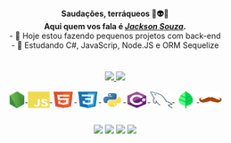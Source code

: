 <div align="center">
  <strong>Saudações, terráqueos 🚀👽🖖</strong>
</div>

<div align="center">
  <strong>Aqui quem vos fala é <a href="https://www.linkedin.com/in/jackson-souza-ads/"><i>Jackson Souza</i></a>.</strong>
</div>

<div align="center">
- 🔭 Hoje estou fazendo pequenos projetos com back-end<br>
- 🌱 Estudando C#, JavaScrip, Node.JS e ORM Sequelize<br>
</div>

#

<div align="center">
  <a href="https://github.com/JackSSads">
  <img height="150em" src="https://github-readme-stats.vercel.app/api?username=JackSSads&show_icons=true&theme=dark&include_all_commits=true&count_private=true"/>
  <img height="150em" src="https://github-readme-stats.vercel.app/api/top-langs/?username=JackSSads&layout=compact&langs_count=7&theme=dark"/>
</div>
 
<div align="center" style="display: inline_block"><br>
  <img align="center" alt="Jack-Node.Js" height="30" width="30" src="https://github.com/JackSSads/JackSSads/blob/main/.github/workflows/node-js.png">
  <img align="center" alt="Jack-Js" height="30" width="40" src="https://raw.githubusercontent.com/devicons/devicon/master/icons/javascript/javascript-plain.svg">
  <img align="center" alt="Jack-HTML" height="30" width="40" src="https://raw.githubusercontent.com/devicons/devicon/master/icons/html5/html5-original.svg">
  <img align="center" alt="Jack-CSS" height="30" width="40" src="https://raw.githubusercontent.com/devicons/devicon/master/icons/css3/css3-original.svg">
  <img align="center" alt="Jack-Python" height="30" width="40" src="https://raw.githubusercontent.com/devicons/devicon/master/icons/python/python-original.svg">
  <img align="center" alt="Jack-Csharp" height="30" width="40" src="https://raw.githubusercontent.com/devicons/devicon/master/icons/csharp/csharp-original.svg">
  <img align="center" alt="Jack-Handlebars" height="30" width="40" src="https://github.com/JackSSads/JackSSads/blob/main/.github/workflows/mysql.png">
  <img align="center" alt="Jack-Handlebars" height="30" width="40" src="https://github.com/JackSSads/JackSSads/blob/main/.github/workflows/mongodb.png">
  <img align="center" alt="Jack-Handlebars" height="30" width="40" src="https://github.com/JackSSads/JackSSads/blob/main/.github/workflows/handlebars.png">
</div>
  
  ##
  
<div align="center">
  <a href="https://instagram.com/jackssads/" target="_blank"><img src="https://img.shields.io/badge/-Instagram-%23E4405F?style=for-the-badge&logo=instagram&logoColor=white" target="_blank"></a>
 <a href="https://discord.com/" target="_blank"><img src="https://img.shields.io/badge/Discord-7289DA?style=for-the-badge&logo=discord&logoColor=white" target="_blank"></a>
  <a href="https://www.linkedin.com/in/jackson-souza-ads/" target="_blank"><img src="https://img.shields.io/badge/-LinkedIn-%230077B5?style=for-the-badge&logo=linkedin&logoColor=white" target="_blank"></a>
  <a href = "mailto:contatoJacksonSouza@hotmail.com"><img src="https://img.shields.io/badge/-Email-%23333?style=for-the-badge&logo=gmail&logoColor=white" target="_blank"></a>
</div>
  
<div align="center">
 <!-- ![Snake animation](https://github.com/JackSSads/JackSSads/blob/output/github-contribution-grid-snake.svg) -->
</div>
